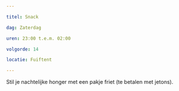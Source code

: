 ```yaml
---

titel: Snack

dag: Zaterdag

uren: 23:00 t.e.m. 02:00

volgorde: 14

locatie: Fuiftent

---
```


Stil je nachtelijke honger met een pakje friet (te betalen met jetons).
